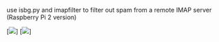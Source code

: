 use isbg.py and imapfilter to filter out spam from a remote IMAP server (Raspberry Pi 2 version)

[![](https://images.microbadger.com/badges/image/domcomte/imapscan-rpi2.svg)] [![](https://images.microbadger.com/badges/version/domcomte/imapscan-rpi2.svg)]
